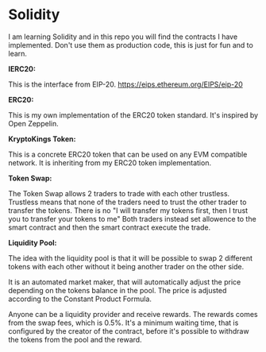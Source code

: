 # Solidity

I am learning Solidity and in this repo you will find the contracts I have implemented. 
Don't use them as production code, this is just for fun and to learn.


<b>IERC20:</b>

This is the interface from EIP-20.
https://eips.ethereum.org/EIPS/eip-20

<b>ERC20:</b>

This is my own implementation of the ERC20 token standard. 
It's inspired by Open Zeppelin.

<b>KryptoKings Token:</b>

This is a concrete ERC20 token that can be used on any EVM compatible network. 
It is inheriting from my ERC20 token implementation. 

<b>Token Swap:</b>

The Token Swap allows 2 traders to trade with each other trustless.
Trustless means that none of the traders need to trust the other trader to transfer the tokens.
There is no "I will transfer my tokens first, then I trust you to transfer your tokens to me"
Both traders instead set allowence to the smart contract and then the smart contract execute the trade.

<b>Liquidity Pool:</b>

The idea with the liquidity pool is that it will be possible to swap 2 different tokens with each other without it being another trader on the other side.

It is an automated market maker, that will automatically adjust the price depending on the tokens balance in the pool.
The price is adjusted according to the Constant Product Formula.

Anyone can be a liquidity provider and receive rewards. 
The rewards comes from the swap fees, which is 0.5%.
It's a minimum waiting time, that is configured by the creator of the contract, before it's possible to withdraw the tokens from the pool and the reward.
